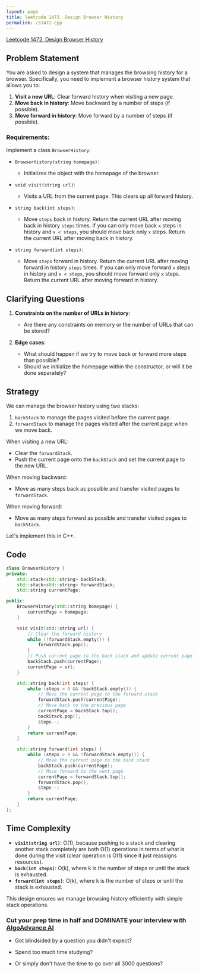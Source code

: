 ```yaml
---
layout: page
title: leetcode 1472. Design Browser History
permalink: /s1472-cpp
---
```

[Leetcode 1472. Design Browser History](https://algoadvance.github.io/algoadvance/l1472)
## Problem Statement

You are asked to design a system that manages the browsing history for a browser. Specifically, you need to implement a browser history system that allows you to:

1. **Visit a new URL**: Clear forward history when visiting a new page.
2. **Move back in history**: Move backward by a number of steps (if possible).
3. **Move forward in history**: Move forward by a number of steps (if possible).

### Requirements:

Implement a class `BrowserHistory`:

- `BrowserHistory(string homepage)`:
  - Initializes the object with the homepage of the browser.

- `void visit(string url)`:
  - Visits a URL from the current page. This clears up all forward history.

- `string back(int steps)`:
  - Move `steps` back in history. Return the current URL after moving back in history `steps` times. If you can only move back `x` steps in history and `x < steps`, you should move back only `x` steps. Return the current URL after moving back in history.

- `string forward(int steps)`:
  - Move `steps` forward in history. Return the current URL after moving forward in history `steps` times. If you can only move forward `x` steps in history and `x < steps`, you should move forward only `x` steps. Return the current URL after moving forward in history.

## Clarifying Questions

1. **Constraints on the number of URLs in history**:
   - Are there any constraints on memory or the number of URLs that can be stored?

2. **Edge cases**:
   - What should happen if we try to move back or forward more steps than possible?
   - Should we initialize the homepage within the constructor, or will it be done separately?

## Strategy

We can manage the browser history using two stacks:
1. `backStack` to manage the pages visited before the current page.
2. `forwardStack` to manage the pages visited after the current page when we move back.

When visiting a new URL:
- Clear the `forwardStack`.
- Push the current page onto the `backStack` and set the current page to the new URL.

When moving backward:
- Move as many steps back as possible and transfer visited pages to `forwardStack`.

When moving forward:
- Move as many steps forward as possible and transfer visited pages to `backStack`.

Let's implement this in C++.

## Code

```cpp
class BrowserHistory {
private:
    std::stack<std::string> backStack;
    std::stack<std::string> forwardStack;
    std::string currentPage;

public:
    BrowserHistory(std::string homepage) {
        currentPage = homepage;
    }

    void visit(std::string url) {
        // Clear the forward history
        while (!forwardStack.empty()) {
            forwardStack.pop();
        }
        // Push current page to the back stack and update current page
        backStack.push(currentPage);
        currentPage = url;
    }

    std::string back(int steps) {
        while (steps > 0 && !backStack.empty()) {
            // Move the current page to the forward stack
            forwardStack.push(currentPage);
            // Move back to the previous page
            currentPage = backStack.top();
            backStack.pop();
            steps--;
        }
        return currentPage;
    }

    std::string forward(int steps) {
        while (steps > 0 && !forwardStack.empty()) {
            // Move the current page to the back stack
            backStack.push(currentPage);
            // Move forward to the next page
            currentPage = forwardStack.top();
            forwardStack.pop();
            steps--;
        }
        return currentPage;
    }
};
```

## Time Complexity

- **`visit(string url)`**: O(1), because pushing to a stack and clearing another stack completely are both O(1) operations in terms of what is done during the visit (clear operation is O(1) since it just reassigns resources).
- **`back(int steps)`**: O(k), where k is the number of steps or until the stack is exhausted.
- **`forward(int steps)`**: O(k), where k is the number of steps or until the stack is exhausted.

This design ensures we manage browsing history efficiently with simple stack operations.


### Cut your prep time in half and DOMINATE your interview with [AlgoAdvance AI](https://algoAdvance.com)

- Got blindsided by a question you didn't expect?

- Spend too much time studying?

- Or simply don't have the time to go over all 3000 questions?

